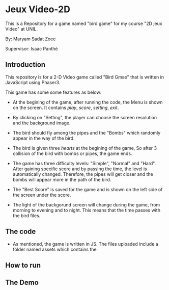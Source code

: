 # Jeux Video-2D

This is a Repository for a game named "bird game" for my course "2D jeux Video" at UNIL.

By: Maryam Sadat Zoee

Supervisor: Isaac Panthé

## Introduction

This repository is for a 2-D Video game called "Bird Gmae" that is written in JavaScript using Phaser3. 

This game has some some features as below:

* At the begining of the game, after running the code, the Menu is shown on the screen. It contains *play*, *score*, *setting*, *exit*. 

* By clicking on "Setting", the player can choose the screen resolution and the background image. 

* The bird should fly among the pipes and the "Bombs" which randomly appear in the way of the bird.

* The bird is given three *hearts* at the begining of the game, So after 3 collision of the bird with bombs or pipes, the game ends.

* The game has three difficulty levels: "Simple", "Normal" and "Hard". After gaining specific score and by passing the time, the level is automatically changed. Therefore, the pipes will get closer and the bombs will appear more in the path of the bird.

* The "Best Score" is saved for the game and is shown on the left side of the screen under the score.

* The light of the backgorund screen will change during the game, from morning to evening and to night. This means that the time passes with the bird files.


## The code

* As mentioned, the game is written in JS. The files uploaded include a folder named assets which contains the 



## How to run

## The Demo
